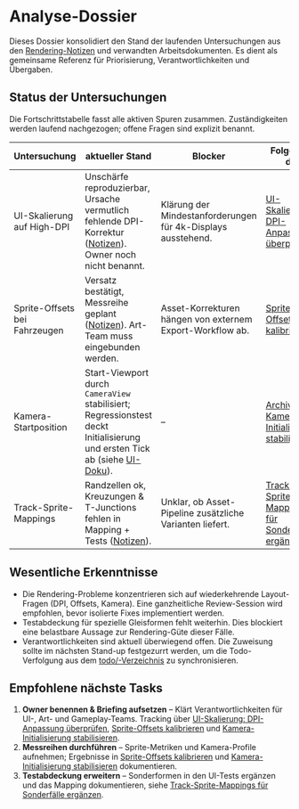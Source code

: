 # Analyse-Dossier

Dieses Dossier konsolidiert den Stand der laufenden Untersuchungen aus den [Rendering-Notizen](./rendering-notes.md) und verwandten Arbeitsdokumenten. Es dient als gemeinsame Referenz für Priorisierung, Verantwortlichkeiten und Übergaben.

## Status der Untersuchungen
Die Fortschrittstabelle fasst alle aktiven Spuren zusammen. Zuständigkeiten werden laufend nachgezogen; offene Fragen sind explizit benannt.

| Untersuchung | aktueller Stand | Blocker | Folge-To-dos |
| --- | --- | --- | --- |
| UI-Skalierung auf High-DPI | Unschärfe reproduzierbar, Ursache vermutlich fehlende DPI-Korrektur ([Notizen](./rendering-notes.md#statuslaufend)). Owner noch nicht benannt. | Klärung der Mindestanforderungen für 4k-Displays ausstehend. | [UI-Skalierung: DPI-Anpassung überprüfen](../todo/ui-scaling-dpi.md) |
| Sprite-Offsets bei Fahrzeugen | Versatz bestätigt, Messreihe geplant ([Notizen](./rendering-notes.md#statuslaufend)). Art-Team muss eingebunden werden. | Asset-Korrekturen hängen von externem Export-Workflow ab. | [Sprite-Offsets kalibrieren](../todo/sprite-offset-audit.md) |
| Kamera-Startposition | Start-Viewport durch `CameraView` stabilisiert; Regressionstest deckt Initialisierung und ersten Tick ab (siehe [UI-Doku](../src/ui/README.md#kameraviewport)). | – | [Archiv: Kamera-Initialisierung stabilisieren](../todo/archive/camera-initialization-timing.md) |
| Track-Sprite-Mappings | Randzellen ok, Kreuzungen & T-Junctions fehlen in Mapping + Tests ([Notizen](./rendering-notes.md#weitere-beobachtungen)). | Unklar, ob Asset-Pipeline zusätzliche Varianten liefert. | [Track-Sprite-Mappings für Sonderfälle ergänzen](../todo/track-sprite-mapping.md) |

## Wesentliche Erkenntnisse
- Die Rendering-Probleme konzentrieren sich auf wiederkehrende Layout-Fragen (DPI, Offsets, Kamera). Eine ganzheitliche Review-Session wird empfohlen, bevor isolierte Fixes implementiert werden.
- Testabdeckung für spezielle Gleisformen fehlt weiterhin. Dies blockiert eine belastbare Aussage zur Rendering-Güte dieser Fälle.
- Verantwortlichkeiten sind aktuell überwiegend offen. Die Zuweisung sollte im nächsten Stand-up festgezurrt werden, um die Todo-Verfolgung aus dem [todo/-Verzeichnis](../todo/README.md) zu synchronisieren.

## Empfohlene nächste Tasks
1. **Owner benennen & Briefing aufsetzen** – Klärt Verantwortlichkeiten für UI-, Art- und Gameplay-Teams. Tracking über [UI-Skalierung: DPI-Anpassung überprüfen](../todo/ui-scaling-dpi.md), [Sprite-Offsets kalibrieren](../todo/sprite-offset-audit.md) und [Kamera-Initialisierung stabilisieren](../todo/archive/camera-initialization-timing.md).
2. **Messreihen durchführen** – Sprite-Metriken und Kamera-Profile aufnehmen; Ergebnisse in [Sprite-Offsets kalibrieren](../todo/sprite-offset-audit.md) und [Kamera-Initialisierung stabilisieren](../todo/archive/camera-initialization-timing.md) dokumentieren.
3. **Testabdeckung erweitern** – Sonderformen in den UI-Tests ergänzen und das Mapping dokumentieren, siehe [Track-Sprite-Mappings für Sonderfälle ergänzen](../todo/track-sprite-mapping.md).
